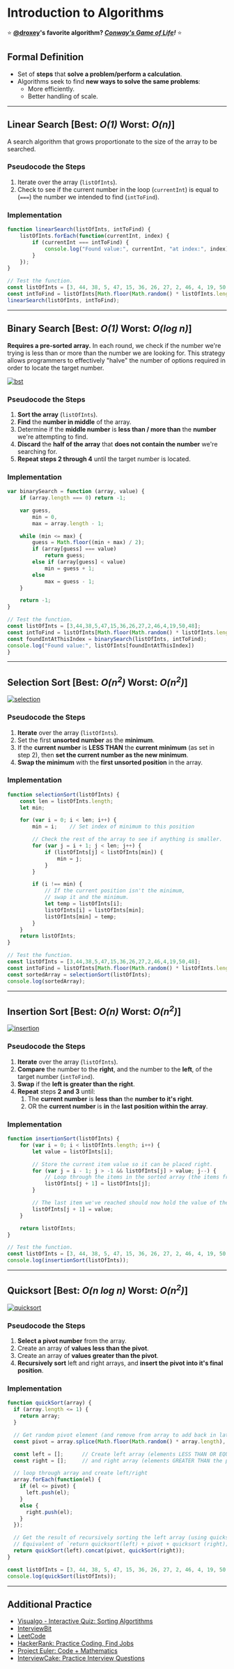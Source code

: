 # Introduction to Algorithms

⭐️ **[@droxey](https://github.com/droxey)'s favorite algorithm? _[Conway's Game of Life](http://web.stanford.edu/~cdebs/GameOfLife/)!_** ⭐ ️


## Formal Definition

* Set of **steps** that **solve a problem/perform a calculation**.
* Algorithms seek to find **new ways to solve the same problems**:
  - More efficiently.
  - Better handling of scale.

---

## Linear Search [Best: _O(1)_ Worst: _O(n)_]

A search algorithm that grows proportionate to the size of the array to be searched.

### Pseudocode the Steps

1. Iterate over the array (`listOfInts`).
1. Check to see if the current number in the loop (`currentInt`) is equal to (`===`) the number we intended to find (`intToFind`).

### Implementation

```javascript
function linearSearch(listOfInts, intToFind) {
    listOfInts.forEach(function(currentInt, index) {
        if (currentInt === intToFind) {
            console.log("Found value:", currentInt, "at index:", index);
        }
    });
}

// Test the function.
const listOfInts = [3, 44, 38, 5, 47, 15, 36, 26, 27, 2, 46, 4, 19, 50, 48];
const intToFind = listOfInts[Math.floor(Math.random() * listOfInts.length)];
linearSearch(listOfInts, intToFind);
```

---

## Binary Search [Best: _O(1)_ Worst: _O(log n)_]

**Requires a pre-sorted array.** In each round, we check if the number we're trying is less than or more than the number we are looking for. This strategy allows programmers to effectively "halve" the number of options required in order to locate the target number.

[![bst](images/bst.gif)](https://visualgo.net/en/bst)

### Pseudocode the Steps

1. **Sort the array** (`listOfInts`).
1. **Find** the **number in middle** of the array.
1. Determine if the **middle number** is **less than / more than** the **number** we're attempting to find.
1. **Discard** the **half of the array** that **does not contain the number** we're searching for.
1. **Repeat steps 2 through 4** until the target number is located.

### Implementation

```javascript
var binarySearch = function (array, value) {
    if (array.length === 0) return -1;

    var guess,
        min = 0,
        max = array.length - 1;

    while (min <= max) {
        guess = Math.floor((min + max) / 2);
        if (array[guess] === value)
            return guess;
        else if (array[guess] < value)
            min = guess + 1;
        else
            max = guess - 1;
    }

    return -1;
}

// Test the function.
const listOfInts = [3,44,38,5,47,15,36,26,27,2,46,4,19,50,48];
const intToFind = listOfInts[Math.floor(Math.random() * listOfInts.length)];
const foundIntAtThisIndex = binarySearch(listOfInts, intToFind);
console.log("Found value:", listOfInts[foundIntAtThisIndex])
}
```

---

## Selection Sort [Best: _O(n<sup>2</sup>)_ Worst: _O(n<sup>2</sup>)_]

[![selection](images/selection-sort.gif)](https://visualgo.net/en/sorting)

### Pseudocode the Steps

1. **Iterate** over the array (`listOfInts`).
1. Set the first **unsorted number** as the **minimum**.
1. If the **current number** is **LESS THAN** the **current minimum** (as set in step 2), then **set the current number as the new minimum**.
1. **Swap the minimum** with the **first unsorted position** in the array.


### Implementation

```javascript
function selectionSort(listOfInts) {
    const len = listOfInts.length;
    let min;

    for (var i = 0; i < len; i++) {
        min = i;    // Set index of minimum to this position

        // Check the rest of the array to see if anything is smaller.
        for (var j = i + 1; j < len; j++) {
            if (listOfInts[j] < listOfInts[min]) {
                min = j;
            }
        }

        if (i !== min) {
            // If the current position isn't the minimum,
            // swap it and the minimum.
            let temp = listOfInts[i];
            listOfInts[i] = listOfInts[min];
            listOfInts[min] = temp;
        }
    }
    return listOfInts;
}

// Test the function.
const listOfInts = [3,44,38,5,47,15,36,26,27,2,46,4,19,50,48];
const intToFind = listOfInts[Math.floor(Math.random() * listOfInts.length)];
const sortedArray = selectionSort(listOfInts);
console.log(sortedArray);
```

---

## Insertion Sort [Best: _O(n)_ Worst: _O(n<sup>2</sup>)_]

[![insertion](images/insertion.gif)](https://visualgo.net/en/sorting)

### Pseudocode the Steps

1. **Iterate** over the array (`listOfInts`).
1. **Compare** the number to the **right**, and the number to the **left**, of the target number (`intToFind`).
1. **Swap** if the **left is greater than the right**.
1. **Repeat** steps **2 and 3** until:
    1. The **current number** is **less than** the **number to it's right**.
    1. OR the **current number** is **in** the **last position within the array**.

### Implementation

```javascript
function insertionSort(listOfInts) {
    for (var i = 0; i < listOfInts.length; i++) {
        let value = listOfInts[i];

        // Store the current item value so it can be placed right.
        for (var j = i - 1; j > -1 && listOfInts[j] > value; j--) {
            // Loop through the items in the sorted array (the items from the current to the beginning) and copy each item to the next one.
            listOfInts[j + 1] = listOfInts[j];
        }

        // The last item we've reached should now hold the value of the currently sorted item.
        listOfInts[j + 1] = value;
    }

    return listOfInts;
}

// Test the function.
const listOfInts = [3, 44, 38, 5, 47, 15, 36, 26, 27, 2, 46, 4, 19, 50, 48];
console.log(insertionSort(listOfInts));
```

---

## Quicksort [Best: _O(n log n)_ Worst: _O(n<sup>2</sup>)_]

[![quicksort](images/quicksort.gif)](https://visualgo.net/en/sorting)

### Pseudocode the Steps

1. **Select a pivot number** from the array.
1. Create an array of **values less than the pivot**.
1. Create an array of **values greater than the pivot**.
1. **Recursively sort** left and right arrays, and **insert the pivot into it's final position**.

### Implementation

```javascript
function quickSort(array) {
  if (array.length <= 1) {
    return array;
  }

  // Get random pivot element (and remove from array to add back in later)
  const pivot = array.splice(Math.floor(Math.random() * array.length), 1);

  const left = [];      // Create left array (elements LESS THAN OR EQUAL TO pivot)
  const right = [];     // and right array (elements GREATER THAN the pivot)

  // loop through array and create left/right
  array.forEach(function(el) {
    if (el <= pivot) {
      left.push(el);
    }
    else {
      right.push(el);
    }
  });

  // Get the result of recursively sorting the left array (using quicksort), then join that with the // pivot and the result of recursively sorting the right array (using quicksort).
  // Equivalent of `return quicksort(left) + pivot + quicksort (right);` in the pseudocode
  return quickSort(left).concat(pivot, quickSort(right));
}

const listOfInts = [3, 44, 38, 5, 47, 15, 36, 26, 27, 2, 46, 4, 19, 50, 48];
console.log(quickSort(listOfInts));
```

---

## Additional Practice

* [Visualgo - Interactive Quiz: Sorting Algortithms](https://visualgo.net/training?diff=Medium&n=7&tl=0&module=sorting)
* [InterviewBit](https://www.interviewbit.com/)
* [LeetCode](https://leetcode.com/problemset/)
* [HackerRank: Practice Coding, Find Jobs](https://www.hackerrank.com)
* [Project Euler: Code + Mathematics](https://projecteuler.com)
* [InterviewCake: Practice Interview Questions](https://www.interviewcake.com)
